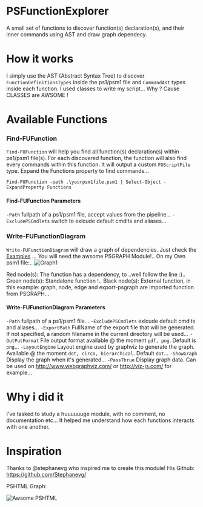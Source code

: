 # PSFunctionExplorer
A small set of functions to discover function(s) declaration(s), and their inner commands using AST and draw graph dependecy.

# How it works
I simply use the AST (Abstract Syntax Tree) to discover ```FunctionDefinitionsTypes``` inside the ps1/psm1 file and ```CommandAst``` types inside each function.
I used classes to write my script... Why ? Cause CLASSES are AWSOME !

# Available Functions
### Find-FUFunction
```Find-FUFunction``` will help you find all function(s) declaration(s) within ps1/psm1 file(s). For each discovered function, the function will also find every commands within this function. It will output a custom ```FUScriptFile``` type. Expand the Functions property to find commands...

```Find-FUFunction -path .\yourpsm1file.psm1 | Select-Object -ExpandProperty Functions```

#### Find-FUFunction Parameters
```-Path``` fullpath of a ps1/psm1 file, accept values from the pipeline...
```-ExcludePSCmdlets``` switch to exlcude default cmdlts and aliases...

### Write-FUFunctionDiagram
```Write-FUFunctionDiagram``` will draw a graph of dependencies. Just check the [Examples](./Example) ...
You will need the awsome PSGRAPH Module!..
On my Own psm1 file:..
![Graph1](https://github.com/LxLeChat/PSFunctionExplorer/blob/master/Example/module_psfunctionexplorer.png)

Red node(s): The function has a dependency, to ..well follow the line :)..
Green node(s): Standalone function !..
Black node(s): External function, in this example: graph, node, edge and export-psgraph are imported function from PSGRAPH...

#### Write-FUFunctionDiagram Parameters
```-Path``` fullpath of a ps1/psm1 file...
```-ExcludePSCmdlets``` exlcude default cmdlts and aliases...
```-ExportPath``` FullName of the export file that will be generated. If not specified, a random filename in the current directory will be used...
```-OutPutFormat``` File output format available @ the moment ```pdf, png```. Default is ```png```...
```-LayoutEngine``` Layout engine used by graphviz to generate the graph. Available @ the moment ```dot, circo, hierarchical```. Default ```dot```...
```-ShowGraph``` Display the graph when it's generated...
```-PassThrue``` Display graph data. Can be used on http://www.webgraphviz.com/ or http://viz-js.com/ for example...

# Why i did it
I've tasked to study a huuuuuuge module, with no comment, no documentation etc... It helped me understand how each functions interacts with one another.

# Inspiration
Thanks to @stephanevg who inspired me to create this module!
His Github: https://github.com/Stephanevg/

PSHTML Graph:

![Awsome PSHTML](https://github.com/LxLeChat/PSFunctionExplorer/blob/master/Example/module_pshtml2.png)
